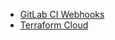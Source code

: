 - [GitLab CI Webhooks](https://docs.gitlab.com/ee/ci/triggers)
- [Terraform Cloud](https://developer.hashicorp.com/terraform/tutorials/cloud-get-started)
